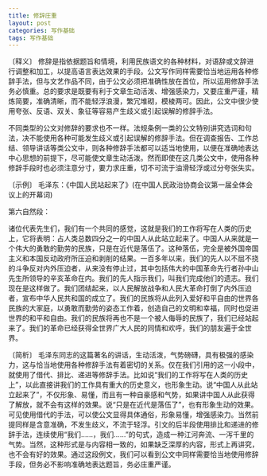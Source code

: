 ```yaml
---
title: 修辞庄重
layout: post
categories: 写作基础
tags: 写作基础
---	
```

〔释义〕 修辞是指依据题旨和情境，利用民族语文的各种材料，对语辞或文辞进行调整和加工，以提高语言表达效果的手段。公文写作同样需要恰当地运用各种修辞手法，但与文艺作品不同，由于公文必须把准确性放在首位，所以运用修辞手法务必慎重。总的要求是既要有利于文章生动活泼、增强感染力，又要庄重严谨，精炼简要，准确清晰，而不能轻浮浪漫，繁冗堆砌，模棱两可。因此，公文中很少使用夸张、反语、双关、象征等容易产生歧义或引起误解的修辞手法。

不同类型的公文对修辞的要求也不一样。法规条例一类的公文特别讲究选词和句法，决不能使用各种可能发生歧义或引起误解的修辞手法。但在调查报告、工作总结、领导讲话等类公文中，则各种修辞手法都可以适当地使用，以便在准确地表达中心思想的前提下，尽可能使文章生动活泼。然而即使在这几类公文中，使用各种修辞手段时也必须注意分寸，要力求庄重，切不可流于油滑轻浮或过分夸张失实。

〔示例〕 毛泽东：《中国人民站起来了》(在中国人民政治协商会议第一届全体会议上的开幕词)

第六自然段：

诸位代表先生们，我们有一个共同的感觉，这就是我们的工作将写在人类的历史上，它将表明：占人类总数四分之一的中国人从此站立起来了。中国人从来就是一个伟大的勇敢的勤劳的民族，只是在近代是落伍了。这种落伍，完全是被外国帝国主义和本国反动政府所压迫和剥削的结果。一百多年以来，我们的先人以不屈不挠的斗争反对内外压迫者，从来没有停止过，其中包括伟大的中国革命先行者孙中山先生所领导的辛亥革命在内。我们的先人指示我们，叫我们完成他们的遗志。我们现在是这样做了。我们团结起来，以人民解放战争和人民大革命打倒了内外压迫者，宣布中华人民共和国的成立了。我们的民族将从此列入爱好和平自由的世界各民族的大家庭，以勇敢而勤劳的姿态工作着，创造自己的文明和幸福，同时也促进世界的和平和自由。我们的民族将再也不是一个被人侮辱的民族了，我们已经站起来了。我们的革命已经获得全世界广大人民的同情和欢呼，我们的朋友遍于全世界。

〔简析〕 毛泽东同志的这篇著名的讲话，生动活泼，气势磅礴，具有极强的感染力，这与恰当地使用各种修辞手法有着密切的关系。仅在我们引用的这一小段中，就使用了借代、排比、递进等修辞手法。比如说“我们的工作将写在人类的历史上”，以此直接讲我们的工作具有重大的历史意义，也形象生动。说“中国人从此站立起来了”，不仅形象、易懂，而且有一种自豪感和气势，如果讲中国人从此获得了解放，就不会有这样的效果。说“只是在近代是落伍了”，也有形象生动的效果。可见使用借代的手法，可以使公文显得具体通俗，形象易懂，增强感染力。当然前提同样是含意准确，不发生歧义，不流于轻浮。引文的后半段使用排比和递进的修辞手法，连续使用“我们……，我们……”的句式，造成一种江河奔流、一泻千里的气势。当然，这种形式是与内容相一致的，如果缺乏深厚的内容，形式上再讲究，也不会有好的效果。通过这段例文，我们可以看到公文中同样需要恰当地使用修辞手段，但务必不影响准确地表达题旨，务必庄重严谨。 